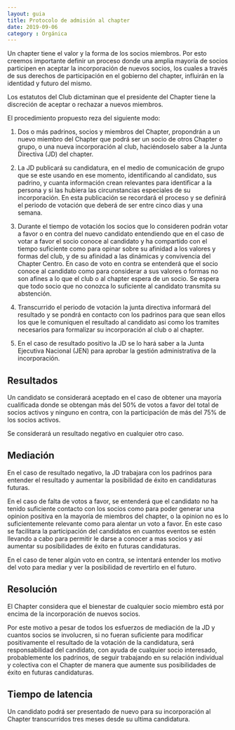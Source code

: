 ```yaml
---
layout: guia
title: Protocolo de admisión al chapter
date: 2019-09-06
category : Orgánica
---
```


Un chapter tiene el valor y la forma de los socios miembros. Por esto creemos importante definir un proceso donde una amplia mayoría de socios participen en aceptar la incorporación de nuevos socios, los cuales a través de sus derechos de participación en el gobierno del chapter, influirán en la identidad y futuro del mismo.

Los estatutos del Club dictaminan que el presidente del Chapter tiene la discreción de aceptar o rechazar a nuevos miembros.

El procedimiento propuesto reza del siguiente modo:

1. Dos o más padrinos, socios y miembros del Chapter, propondrán a un nuevo miembro del Chapter que podrá ser un socio de otros Chapter o grupo, o una nueva incorporación al club, haciéndoselo saber a la Junta Directiva (JD) del chapter.

2. La JD publicará su candidatura, en el medio de comunicación de grupo que se este usando en ese momento, identificando al candidato, sus padrino, y cuanta información crean relevantes para identificar a la persona y si las hubiera las circunstancias especiales de su incorporación. En esta publicación se recordará el proceso y se definirá el periodo de votación que deberá de ser entre cinco dias y una semana.

3. Durante el tiempo de votación los socios que lo consideren podrán votar a favor o en contra del nuevo candidato entendiendo que en el caso de votar a favor el socio conoce al candidato y ha compartido con el tiempo suficiente como para opinar sobre su afinidad a los valores y formas del club, y de su afinidad a las dinámicas y convivencia del Chapter Centro. En caso de voto en contra se entenderá que el socio conoce al candidato como para considerar a sus valores o formas no son afines a lo que el club o al chapter espera de un socio. Se espera que todo socio que no conozca lo suficiente al candidato transmita su abstención.

4. Transcurrido el periodo de votación la junta directiva informará del resultado y se pondrá en contacto con los padrinos para que sean ellos los que le comuniquen el resultado al candidato asi como los tramites necesarios para formalizar su incorporación al club o al chapter.

5. En el caso de resultado positivo la JD se lo hará saber a la Junta Ejecutiva Nacional (JEN) para aprobar la gestión administrativa de la incorporación.

## Resultados

Un candidato se considerará aceptado en el caso de obtener una mayoría cualificada donde se obtengan más del 50% de votos a favor del total de socios activos y ninguno en contra, con la participación de más del 75% de los socios activos.

Se considerará un resultado negativo en cualquier otro caso.

## Mediación

En el caso de resultado negativo, la JD trabajara con los padrinos para entender el resultado y aumentar la posibilidad de éxito en candidaturas futuras.

En el caso de falta de votos a favor, se entenderá que el candidato no ha tenido suficiente contacto con los socios como para poder generar una opinion positiva en la mayoría de miembros del chapter, o la opinion no es lo suficientemente relevante como para alentar un voto a favor. En este caso se facilitara la participación del candidatos en cuantos eventos se estén llevando a cabo para permitir le darse a conocer a mas socios y asi aumentar su posibilidades de éxito en futuras candidaturas.

En el caso de tener algún voto en contra, se intentará entender los motivo del voto para mediar y ver la posibilidad de revertirlo en el futuro.

## Resolución

El Chapter considera que el bienestar de cualquier socio miembro está por encima de la incorporación de nuevos socios.  

Por este motivo a pesar de todos los esfuerzos de mediación de la JD y cuantos socios se involucren, si no fueran suficiente para modificar positivamente el resultado de la votación de la candidatura, será responsabilidad del candidato, con ayuda de cualquier socio interesado, probablemente los padrinos, de seguir trabajando en su relación individual y colectiva con el Chapter de manera que aumente sus posibilidades de éxito en futuras candidaturas.

## Tiempo de latencia

Un candidato podrá ser presentado de nuevo para su incorporación al Chapter transcurridos tres meses desde su ultima candidatura.
